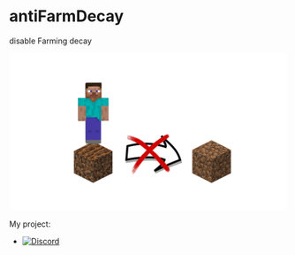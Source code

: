# antiFarmDecay
disable Farming decay

![image](https://raw.githubusercontent.com/BisUmTo/JumpProofFarmland/main/explicativejumpprooffarmlandimage.png)


My project:

- [![Discord](https://img.shields.io/discord/1216200805988827267?label=Discord&logo=discord&color=blue)](https://discord.gg/vanillamcbe)

